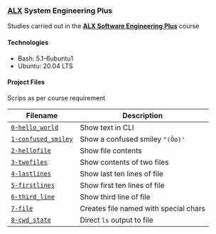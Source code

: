 ### [ALX](https://www.alxafrica.com/) System Engineering Plus

Studies carried out in the **[ALX Software Engineering Plus](https://www.alxafrica.com/software-engineering-plus/)** course

#### Technologies

* Bash:     5.1-6ubuntu1
* Ubuntu:   20.04 LTS

#### Project Files

Scrips as per course requirement

| Filename | Description |
| -------- | ----------- |
| [`0-hello_world`](0-hello_world) | Show text in CLI |
| [`1-confused_smiley`](1-confused_smiley) | Show a confused smiley `"(Ôo)'` |
| [`2-hellofile`](2-hellofile) | Show file contents |
| [`3-twofiles`](3-twofiles) | Show contents of two files |
| [`4-lastlines`](4-lastlines) | Show last ten lines of file |
| [`5-firstlines`](5-firstlines) | Show first ten lines of file |
| [`6-third_line`](6-third_line) | Show third line of file |
| [`7-file`](7-file) | Creates file named with special chars |
| [`8-cwd_state`](8-cwd_state) | Direct `ls` output to file |
